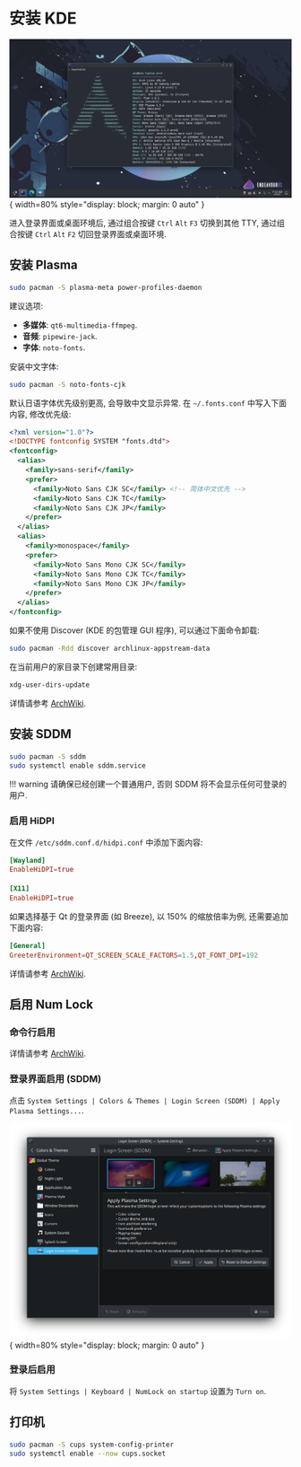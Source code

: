 # 安装 KDE

![KDE Plasma](assets/kde_plasma.webp){ width=80% style="display: block; margin: 0 auto" }  

进入登录界面或桌面环境后, 通过组合按键 `Ctrl` `Alt` `F3` 切换到其他 TTY, 通过组合按键 `Ctrl` `Alt` `F2` 切回登录界面或桌面环境.

## 安装 Plasma

```sh
sudo pacman -S plasma-meta power-profiles-daemon
```

建议选项:

- **多媒体**: `qt6-multimedia-ffmpeg`.
- **音频**: `pipewire-jack`.
- **字体**: `noto-fonts`.

安装中文字体:

```sh
sudo pacman -S noto-fonts-cjk
```

默认日语字体优先级别更高, 会导致中文显示异常. 在 `~/.fonts.conf` 中写入下面内容, 修改优先级:

```xml
<?xml version="1.0"?>
<!DOCTYPE fontconfig SYSTEM "fonts.dtd">
<fontconfig>
  <alias>
    <family>sans-serif</family>
    <prefer>
      <family>Noto Sans CJK SC</family> <!-- 简体中文优先 -->
      <family>Noto Sans CJK TC</family>
      <family>Noto Sans CJK JP</family>
    </prefer>
  </alias>
  <alias>
    <family>monospace</family>
    <prefer>
      <family>Noto Sans Mono CJK SC</family>
      <family>Noto Sans Mono CJK TC</family>
      <family>Noto Sans Mono CJK JP</family>
    </prefer>
  </alias>
</fontconfig>
```

如果不使用 Discover (KDE 的包管理 GUI 程序), 可以通过下面命令卸载:

```sh
sudo pacman -Rdd discover archlinux-appstream-data
```

在当前用户的家目录下创建常用目录:

```sh
xdg-user-dirs-update
```

详情请参考 [ArchWiki](https://wiki.archlinux.org/title/XDG_user_directories).

## 安装 SDDM

```sh
sudo pacman -S sddm
sudo systemctl enable sddm.service
```

!!! warning
    请确保已经创建一个普通用户, 否则 SDDM 将不会显示任何可登录的用户.

### 启用 HiDPI

在文件 `/etc/sddm.conf.d/hidpi.conf` 中添加下面内容:

```conf
[Wayland]
EnableHiDPI=true

[X11]
EnableHiDPI=true
```

如果选择基于 Qt 的登录界面 (如 Breeze), 以 150% 的缩放倍率为例, 还需要追加下面内容:

```conf
[General]
GreeterEnvironment=QT_SCREEN_SCALE_FACTORS=1.5,QT_FONT_DPI=192
```

详情请参考 [ArchWiki](https://wiki.archlinux.org/title/SDDM#DPI_settings).

## 启用 Num Lock

### 命令行启用

详情请参考 [ArchWiki](https://wiki.archlinux.org/title/Activating_numlock_on_bootup#Console).

### 登录界面启用 (SDDM)

点击 `System Settings | Colors & Themes | Login Screen (SDDM) | Apply Plasma Settings...`.

![Apply Plasma Settings](assets/apply_plasma_settings.webp){ width=80% style="display: block; margin: 0 auto" }  

### 登录后启用

将 `System Settings | Keyboard | NumLock on startup` 设置为 `Turn on`.

## 打印机

```sh
sudo pacman -S cups system-config-printer
sudo systemctl enable --now cups.socket
```
